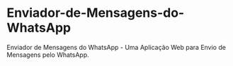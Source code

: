 # Enviador-de-Mensagens-do-WhatsApp
Enviador de Mensagens do WhatsApp - Uma Aplicação Web para Envio de Mensagens pelo WhatsApp.
